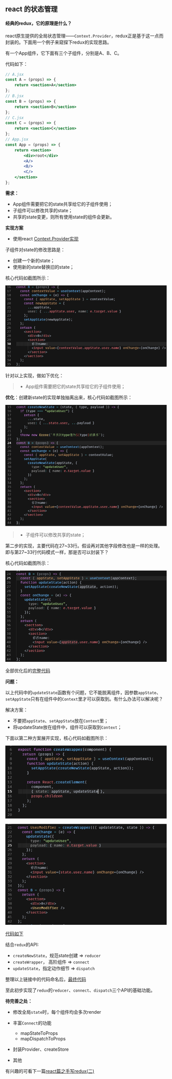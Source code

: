 ## react 的状态管理
#### 经典的redux，它的原理是什么？
react原生提供的全局状态管理——`Context.Provider`，redux正是基于这一点而封装的。下面用一个例子来窥探下redux的实现思路。

有一个App组件，它下面有三个子组件，分别是A、B、C。

代码如下：

```jsx
// A.jsx
const A = (props) => {
    return <section>A</section>
};
// B.jsx
const B = (props) => {
    return <section>B</section>
};
// C.jsx
const C = (props) => {
    return <section>C</section>
};
// App.jsx
const App = (props) => {
    return <section>
        <div>root</div>
        <A/>
        <B/>
        <C/>
    </section>
};
```
**需求：**
+ App组件需要把它的state共享给它的子组件使用；
+ 子组件可以修改共享的state；
+ 共享的state变更，则所有使用state的组件会更新。

**实现方案**

+ 使用react [Context.Provider实现](https://codesandbox.io/s/react-reduxyuanlishixianjichupian-x0cmp?file=/src/App.js)

子组件对state的修改思路是：
+ 创建一个新的state；
+ 使用新的state替换旧的state；

核心代码如截图所示：

![redux-1](https://github.com/FredaFei/blogs/blob/master/articles/react/images/redux-1/redux-1.png)

针对以上实现，做如下优化：

> + App组件需要把它的state共享给它的子组件使用；

**优化**：创建新state的实现单独抽离出来，核心代码如截图所示：

![reducer](https://github.com/FredaFei/blogs/blob/master/articles/react/images/redux-1/reducer.png)

> + 子组件可以修改共享的state；

第二步的实现，主要代码在27~33行。假设再对其他字段修改也是一样的处理。即与第27~33行代码模式一样，那是否可以封装下？

核心代码如截图所示：

![updateState](https://github.com/FredaFei/blogs/blob/master/articles/react/images/redux-1/updateState.png)

全部优化后的[完整代码](https://codesandbox.io/s/shouxiereduxpianzhiyi-r631j?file=/src/App.js:660-668)

**问题：**

以上代码中的`updateState`函数有个问题，它不能脱离组件，因参数`appState`、`setAppState`只有在组件中的`Context`里才可以获取到。有什么办法可以解决呢？

解决方案：
+ 不要把`appState`、`setAppState`放在`Context`里；
+ 将updateState放在组件中，组件可以获取到`Context`；

下面以第二种方案展开实现，核心代码如截图所示：

![createWrapper](https://github.com/FredaFei/blogs/blob/master/articles/react/images/redux-1/createWrapper.png)

![createWrapper_apply](https://github.com/FredaFei/blogs/blob/master/articles/react/images/redux-1/createWrapper_apply.png)

[代码如下](https://codesandbox.io/s/shouxiereduxpianzhiyi-gaojiezujian-xmen0?file=/src/App.js)

结合`redux`的API:

+ `createNewState`，规范state创建 => `reducer`
+ `createWrapper`， 高阶组件 => `connect`
+ `updateState`，指定动作细节 => `dispatch`

整理以上链接中的代码命名后，[最终代码](https://codesandbox.io/s/shouxiereduxpianzhiyi-forked-xmen0?file=/src/App.js)

至此初步实现了`redux`的`reducer`、`connect`、`dispatch`三个API的基础功能。

**待完善之处：**

+ 修改全局`state`时，每个组件均会多次render
+ 丰富`Connect`的功能
    + mapStateToProps
    + mapDispatchToProps
    
+ 封装Provider、createStore
+ 其他

有兴趣的可看下一篇[react篇之手写redux(二)](https://github.com/FredaFei/blogs/blob/master/articles/react/react%E7%AF%87%E4%B9%8B%E6%89%8B%E5%86%99redux(%E4%BA%8C).md)

